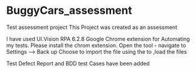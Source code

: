 # BuggyCars_assessment
Test assessment project
This Project was created as an assessment 


I have used UI.Vision RPA 6.2.8  Google Chrome extension for Automating my tests. 
Please install the chrom extension. 
Open the tool - navigate to Settings --> Back up 
Choose to import the file using the <Restore Data from Back up option> to ,load the files 
  
  
Test Defect Report and BDD test Cases have been added 
